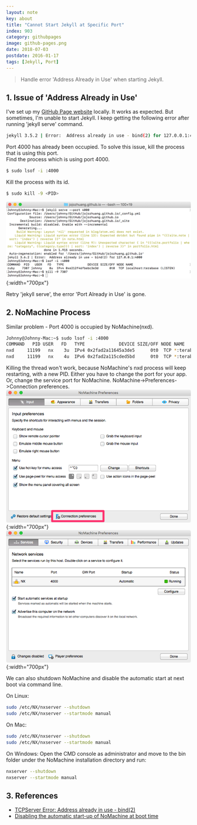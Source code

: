 ```yaml
---
layout: note
key: about
title: "Cannot Start Jekyll at Specific Port"
index: 903
category: githubpages
image: github-pages.png
date: 2018-07-03
postdate: 2016-01-17
tags: [Jekyll, Port]
---
```


> Handle error 'Address Already in Use' when starting Jekyll.

## 1. Issue of 'Address Already in Use'
I've set up my [GitHub Page website](http://rongzhuang.me/) locally. It works as expected. But sometimes, I'm unable to start Jekyll. I keep getting the following error after running 'jekyll serve' command.
```sh
jekyll 3.5.2 | Error:  Address already in use - bind(2) for 127.0.0.1:4000
```
Port 4000 has already been occupied. To solve this issue, kill the process that is using this port.  
Find the process which is using port 4000.
```sh
$ sudo lsof -i :4000
```

Kill the process with its id.
```sh
$ sudo kill -9 <PID>
```
![image](/public/images/githubpages/903/port.png){:width="700px"}  

Retry 'jekyll serve', the error 'Port Already in Use' is gone.

## 2. NoMachine Process
Similar problem - Port 4000 is occupied by NoMachine(nxd).
```sh
Johnny@Johnny-Mac:~$ sudo lsof -i :4000
COMMAND   PID USER   FD   TYPE             DEVICE SIZE/OFF NODE NAME
nxd     11199   nx    3u  IPv4 0x2fad2a11645a3de5      0t0  TCP *:terabase (LISTEN)
nxd     11199   nx    4u  IPv6 0x2fad2a115cded5bd      0t0  TCP *:terabase (LISTEN)
```
Killing the thread won't work, because NoMachine's nxd process will keep restarting, with a new PID. Either you have to change the port for your app. Or, change the service port for NoMachine. NoMachine->Preferences->Connection preferences.
![image](/public/images/githubpages/903/nomachine_preferences.png){:width="700px"}  
![image](/public/images/githubpages/903/nomachine_port.png){:width="700px"}  

We can also shutdown NoMachine and disable the automatic start at next boot via command line.

On Linux:
```sh
sudo /etc/NX/nxserver --shutdown
sudo /etc/NX/nxserver --startmode manual
```
On Mac:
```sh
sudo /etc/NX/nxserver --shutdown
sudo /etc/NX/nxserver --startmode manual
```
On Windows:
Open the CMD console as administrator and move to the bin folder under the NoMachine installation directory and run:
```sh
nxserver --shutdown
nxserver --startmode manual
```

## 3. References
* [TCPServer Error: Address already in use - bind(2)](https://stackoverflow.com/questions/10261477/tcpserver-error-address-already-in-use-bind2)
* [Disabling the automatic start-up of NoMachine at boot time](https://www.nomachine.com/AR04L00800)
